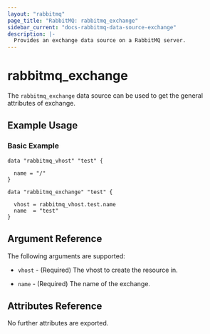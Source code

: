 ```yaml
---
layout: "rabbitmq"
page_title: "RabbitMQ: rabbitmq_exchange"
sidebar_current: "docs-rabbitmq-data-source-exchange"
description: |-
  Provides an exchange data source on a RabbitMQ server.
---
```


# rabbitmq\_exchange

The ``rabbitmq_exchange`` data source can be used to get the general attributes of exchange.

## Example Usage

### Basic Example

```hcl
data "rabbitmq_vhost" "test" {

  name = "/"
}

data "rabbitmq_exchange" "test" {

  vhost = rabbitmq_vhost.test.name
  name  = "test"
}
```

## Argument Reference

The following arguments are supported:

* `vhost` - (Required) The vhost to create the resource in.

* `name` - (Required) The name of the exchange.

## Attributes Reference

No further attributes are exported.